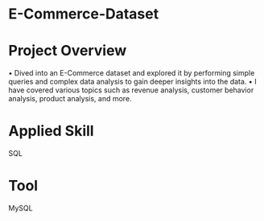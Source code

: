 # E-Commerce-Dataset

# Project Overview

•	Dived into an E-Commerce dataset and explored it by performing simple queries and complex data analysis to gain deeper insights into the data.
•	I have covered various topics such as revenue analysis, customer behavior analysis, product analysis, and more.

# Applied Skill

SQL

# Tool

MySQL
